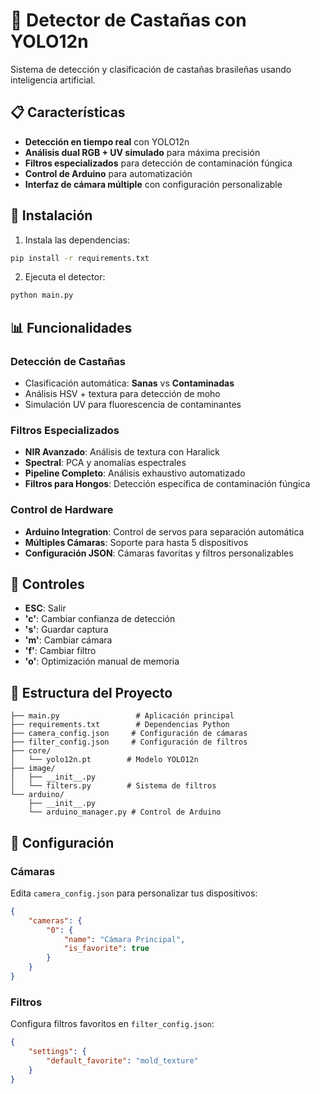 # 🥜 Detector de Castañas con YOLO12n

Sistema de detección y clasificación de castañas brasileñas usando inteligencia artificial.

## 📋 Características

- **Detección en tiempo real** con YOLO12n
- **Análisis dual RGB + UV simulado** para máxima precisión
- **Filtros especializados** para detección de contaminación fúngica
- **Control de Arduino** para automatización
- **Interfaz de cámara múltiple** con configuración personalizable

## 🚀 Instalación

1. Instala las dependencias:
```bash
pip install -r requirements.txt
```

2. Ejecuta el detector:
```bash
python main.py
```

## 📊 Funcionalidades

### Detección de Castañas
- Clasificación automática: **Sanas** vs **Contaminadas**
- Análisis HSV + textura para detección de moho
- Simulación UV para fluorescencia de contaminantes

### Filtros Especializados
- **NIR Avanzado**: Análisis de textura con Haralick
- **Spectral**: PCA y anomalías espectrales
- **Pipeline Completo**: Análisis exhaustivo automatizado
- **Filtros para Hongos**: Detección específica de contaminación fúngica

### Control de Hardware
- **Arduino Integration**: Control de servos para separación automática
- **Múltiples Cámaras**: Soporte para hasta 5 dispositivos
- **Configuración JSON**: Cámaras favoritas y filtros personalizables

## 🎯 Controles

- **ESC**: Salir
- **'c'**: Cambiar confianza de detección
- **'s'**: Guardar captura
- **'m'**: Cambiar cámara
- **'f'**: Cambiar filtro
- **'o'**: Optimización manual de memoria

## 📁 Estructura del Proyecto

```
├── main.py                 # Aplicación principal
├── requirements.txt        # Dependencias Python
├── camera_config.json     # Configuración de cámaras
├── filter_config.json     # Configuración de filtros
├── core/
│   └── yolo12n.pt        # Modelo YOLO12n
├── image/
│   ├── __init__.py
│   └── filters.py        # Sistema de filtros
└── arduino/
    ├── __init__.py
    └── arduino_manager.py # Control de Arduino
```

## 🔧 Configuración

### Cámaras
Edita `camera_config.json` para personalizar tus dispositivos:
```json
{
    "cameras": {
        "0": {
            "name": "Cámara Principal",
            "is_favorite": true
        }
    }
}
```

### Filtros
Configura filtros favoritos en `filter_config.json`:
```json
{
    "settings": {
        "default_favorite": "mold_texture"
    }
}
```